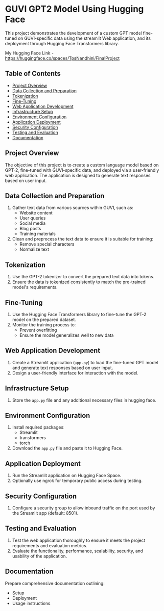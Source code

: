 # GUVI GPT2 Model Using Hugging Face

This project demonstrates the development of a custom GPT model fine-tuned on GUVI-specific data using the streamlit Web application, and its deployment through Hugging Face Transformers library.

My Hugging Face Link - https://huggingface.co/spaces/TpsNandhini/FinalProject

## Table of Contents
- [Project Overview](#project-overview)
- [Data Collection and Preparation](#data-collection-and-preparation)
- [Tokenization](#tokenization)
- [Fine-Tuning](#fine-tuning)
- [Web Application Development](#web-application-development)
- [Infrastructure Setup](#infrastructure-setup)
- [Environment Configuration](#environment-configuration)
- [Application Deployment](#application-deployment)
- [Security Configuration](#security-configuration)
- [Testing and Evaluation](#testing-and-evaluation)
- [Documentation](#documentation)

## Project Overview
The objective of this project is to create a custom language model based on GPT-2, fine-tuned with GUVI-specific data, and deployed via a user-friendly web application. The application is designed to generate text responses based on user input.

## Data Collection and Preparation
1. Gather text data from various sources within GUVI, such as:
   - Website content
   - User queries
   - Social media
   - Blog posts
   - Training materials
2. Clean and preprocess the text data to ensure it is suitable for training:
   - Remove special characters
   - Normalize text

## Tokenization
1. Use the GPT-2 tokenizer to convert the prepared text data into tokens.
2. Ensure the data is tokenized consistently to match the pre-trained model's requirements.

## Fine-Tuning
1. Use the Hugging Face Transformers library to fine-tune the GPT-2 model on the prepared dataset.
2. Monitor the training process to:
   - Prevent overfitting
   - Ensure the model generalizes well to new data

## Web Application Development
1. Create a Streamlit application (`app.py`) to load the fine-tuned GPT model and generate text responses based on user input.
2. Design a user-friendly interface for interaction with the model.

## Infrastructure Setup
1. Store the `app.py` file and any additional necessary files in hugging face.

## Environment Configuration
1. Install required packages:
   - Streamlit
   - transformers
   - torch
2. Download the `app.py` file and paste it to Hugging Face.

## Application Deployment
1. Run the Streamlit application on Hugging Face Space.
2. Optionally use ngrok for temporary public access during testing.

## Security Configuration
1. Configure a security group to allow inbound traffic on the port used by the Streamlit app (default: 8501).

## Testing and Evaluation
1. Test the web application thoroughly to ensure it meets the project requirements and evaluation metrics.
2. Evaluate the functionality, performance, scalability, security, and usability of the application.

## Documentation
Prepare comprehensive documentation outlining:
   - Setup
   - Deployment
   - Usage instructions
